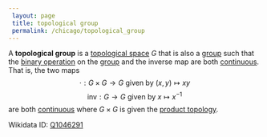```yaml
---
 layout: page
 title: topological group
 permalink: /chicago/topological_group
---
```

A **topological group** is a [topological space](https://defsmath.github.io/DefsMath/topological_space) $G$ that is also a [group](https://defsmath.github.io/DefsMath/group) such that the [binary operation](https://defsmath.github.io/DefsMath/binary_operation) on the [group](https://defsmath.github.io/DefsMath/group) and the inverse map are both [continuous](https://defsmath.github.io/DefsMath/continuous). That is, the two maps $$\cdot:G\times G\to G \text{ given by } (x,y)\mapsto xy$$$$\text{inv}:G\to G \text{ given by } x\mapsto x^{-1}$$ are both [continuous](https://defsmath.github.io/DefsMath/continuous) where $G\times G$ is given the [product topology](https://defsmath.github.io/DefsMath/product_topology).

Wikidata ID: [Q1046291](https://www.wikidata.org/wiki/Q1046291)